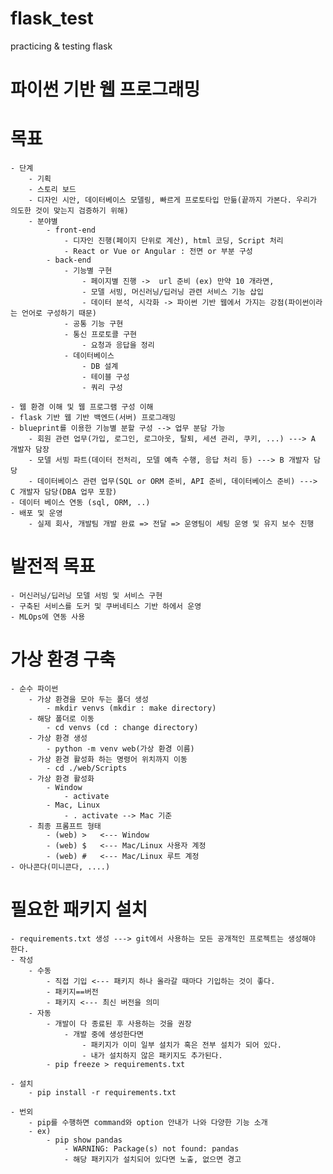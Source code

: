 # flask_test
practicing &amp; testing flask 


# 파이썬 기반 웹 프로그래밍

# 목표
    - 단계
        - 기획
        - 스토리 보드
        - 디자인 시안, 데이터베이스 모델링, 빠르게 프로토타입 만듦(끝까지 가본다. 우리가 의도한 것이 맞는지 검증하기 위해)
        - 분야별
            - front-end
                - 디자인 진행(페이지 단위로 계산), html 코딩, Script 처리
                - React or Vue or Angular : 전면 or 부분 구성
            - back-end
                - 기능별 구현
                    - 페이지별 진행 ->  url 준비 (ex) 만약 10 개라면,
                    - 모델 서빙, 머신러닝/딥러닝 관련 서비스 기능 삽입
                    - 데이터 분석, 시각화 -> 파이썬 기반 웹에서 가지는 강점(파이썬이라는 언어로 구성하기 때문)
                - 공통 기능 구현
                - 통신 프로토콜 구현
                    - 요청과 응답을 정리
                - 데이터베이스
                    - DB 설계
                    - 테이블 구성
                    - 쿼리 구성
                    
    - 웹 환경 이해 및 웹 프로그램 구성 이해
    - flask 기반 웹 기반 백엔드(서버) 프로그래밍
    - blueprint를 이용한 기능별 분할 구성 --> 업무 분담 가능
        - 회원 관련 업무(가입, 로그인, 로그아웃, 탈퇴, 세션 관리, 쿠키, ...) ---> A 개발자 담장
        - 모델 서빙 파트(데이터 전처리, 모델 예측 수행, 응답 처리 등) ---> B 개발자 담당
        - 데이터베이스 관련 업무(SQL or ORM 준비, API 준비, 데이터베이스 준비) ---> C 개발자 담당(DBA 업무 포함)
    - 데이터 베이스 연동 (sql, ORM, ..)
    - 배포 및 운영
        - 실제 회사, 개발팀 개발 완료 => 전달 => 운영팀이 세팅 운영 및 유지 보수 진행

# 발전적 목표
    - 머신러닝/딥러닝 모델 서빙 및 서비스 구현
    - 구축된 서비스를 도커 및 쿠버네티스 기반 하에서 운영
    - MLOps에 연동 사용

# 가상 환경 구축
    - 순수 파이썬
        - 가상 환경을 모아 두는 폴더 생성 
            - mkdir venvs (mkdir : make directory)
        - 해당 폴더로 이동 
            - cd venvs (cd : change directory)
        - 가상 환경 생성 
            - python -m venv web(가상 환경 이름)
        - 가상 환경 활성화 하는 명령어 위치까지 이동
            - cd ./web/Scripts
        - 가상 환경 활성화
            - Window
                - activate
            - Mac, Linux
                - . activate --> Mac 기준
        - 최종 프롬프트 형태
            - (web) >   <--- Window
            - (web) $   <--- Mac/Linux 사용자 계정 
            - (web) #   <--- Mac/Linux 루트 계정
    - 아나콘다(미니콘다, ....)

# 필요한 패키지 설치
    - requirements.txt 생성 ---> git에서 사용하는 모든 공개적인 프로젝트는 생성해야 한다.
    - 작성
        - 수동
            - 직접 기입 <--- 패키지 하나 올라갈 때마다 기입하는 것이 좋다.
            - 패키지==버전
            - 패키지 <--- 최신 버전을 의미
        - 자동 
            - 개발이 다 종료된 후 사용하는 것을 권장
                - 개발 중에 생성한다면
                    - 패키지가 이미 일부 설치가 혹은 전부 설치가 되어 있다.
                    - 내가 설치하지 않은 패키지도 추가된다.
            - pip freeze > requirements.txt

    - 설치
        - pip install -r requirements.txt

    - 번외
        - pip를 수행하면 command와 option 안내가 나와 다양한 기능 소개
        - ex)
            - pip show pandas
                - WARNING: Package(s) not found: pandas
                - 해당 패키지가 설치되어 있다면 노출, 없으면 경고